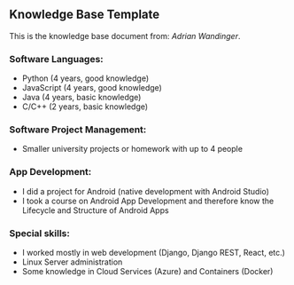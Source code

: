 ## Knowledge Base Template

This is the knowledge base document from: *Adrian Wandinger*.

### Software Languages: 

 - Python (4 years, good knowledge)
 - JavaScript (4 years, good knowledge)
 - Java (4 years, basic knowledge)
 - C/C++ (2 years, basic knowledge)

### Software Project Management: 

- Smaller university projects or homework with up to 4 people

### App Development: 

 - I did a project for Android (native development with Android Studio)
 - I took a course on Android App Development and therefore know the Lifecycle and Structure of Android Apps

### Special skills: 

 - I worked mostly in web development (Django, Django REST, React, etc.)
 - Linux Server administration
 - Some knowledge in Cloud Services (Azure) and Containers (Docker)
